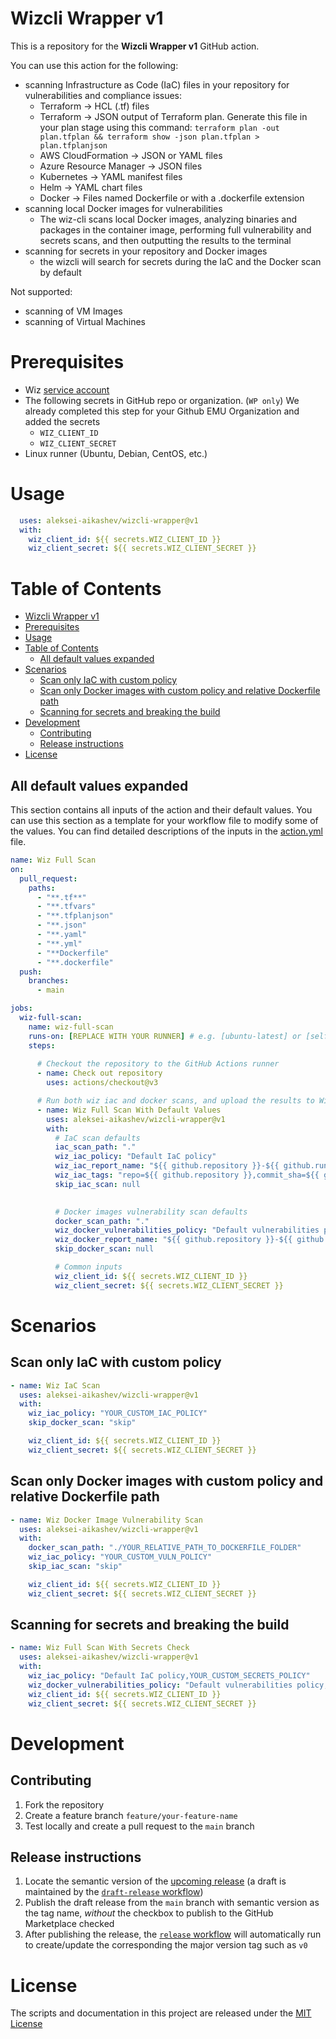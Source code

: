 # Wizcli Wrapper v1

This is a repository for the **Wizcli Wrapper v1** GitHub action. 

You can use this action for the following:
- scanning Infrastructure as Code (IaC) files in your repository for vulnerabilities and compliance issues:
  - Terraform	-> HCL (.tf) files
  - Terraform	-> JSON output of Terraform plan. Generate this file in your plan stage using this command: `terraform plan -out plan.tfplan && terraform show -json plan.tfplan > plan.tfplanjson`
  - AWS CloudFormation	-> JSON or YAML files
  - Azure Resource Manager	-> JSON files
  - Kubernetes	-> YAML manifest files
  - Helm -> YAML chart files
  - Docker -> Files named Dockerfile or with a .dockerfile extension
- scanning local Docker images for vulnerabilities
  - The wiz-cli scans local Docker images, analyzing binaries and packages in the container image, performing full vulnerability and secrets scans, and then outputting the results to the terminal
- scanning for secrets in your repository and Docker images
  - the wizcli will search for secrets during the IaC and the Docker scan by default

Not supported:

- scanning of VM Images
- scanning of Virtual Machines

# Prerequisites

- Wiz [service account](https://docs.wiz.io/wiz-docs/docs/set-up-wiz-cli#generate-a-wiz-service-account-key)
- The following secrets in GitHub repo or organization. (`WP only`) We already completed this step for your Github EMU Organization and added the secrets
   - `WIZ_CLIENT_ID`
   - `WIZ_CLIENT_SECRET`
- Linux runner (Ubuntu, Debian, CentOS, etc.)

# Usage

```yaml
  uses: aleksei-aikashev/wizcli-wrapper@v1
  with: 
    wiz_client_id: ${{ secrets.WIZ_CLIENT_ID }}
    wiz_client_secret: ${{ secrets.WIZ_CLIENT_SECRET }}

```

# Table of Contents

- [Wizcli Wrapper v1](#wizcli-wrapper-v1)
- [Prerequisites](#prerequisites)
- [Usage](#usage)
- [Table of Contents](#table-of-contents)
  - [All default values expanded](#all-default-values-expanded)
- [Scenarios](#scenarios)
  - [Scan only IaC with custom policy](#scan-only-iac-with-custom-policy)
  - [Scan only Docker images with custom policy and relative Dockerfile path](#scan-only-docker-images-with-custom-policy-and-relative-dockerfile-path)
  - [Scanning for secrets and breaking the build](#scanning-for-secrets-and-breaking-the-build)
- [Development](#development)
  - [Contributing](#contributing)
  - [Release instructions](#release-instructions)
- [License](#license)

## All default values expanded

This section contains all inputs of the action and their default values. You can use this section as a template for your workflow file to modify some of the values. You can find detailed descriptions of the inputs in the [action.yml](./action.yml) file.

```yaml
name: Wiz Full Scan
on:
  pull_request:
    paths:
      - "**.tf**"
      - "**.tfvars"
      - "**.tfplanjson"
      - "**.json"
      - "**.yaml"
      - "**.yml"
      - "**Dockerfile"
      - "**.dockerfile"
  push:
    branches:
      - main

jobs:
  wiz-full-scan:
    name: wiz-full-scan
    runs-on: [REPLACE WITH YOUR RUNNER] # e.g. [ubuntu-latest] or [self-hosted,sg-kubernetes,ap-northeast-1]
    steps:
      
      # Checkout the repository to the GitHub Actions runner
      - name: Check out repository
        uses: actions/checkout@v3

      # Run both wiz iac and docker scans, and upload the results to Wiz
      - name: Wiz Full Scan With Default Values
        uses: aleksei-aikashev/wizcli-wrapper@v1
        with: 
          # IaC scan defaults
          iac_scan_path: "."
          wiz_iac_policy: "Default IaC policy"
          wiz_iac_report_name: "${{ github.repository }}-${{ github.run_number }}"
          wiz_iac_tags: "repo=${{ github.repository }},commit_sha=${{ github.sha }},pr_title=${{ github.event.pull_request.title }},pr_number=${{ github.event.number}},event_name=${{ github.event_name }},github_workflow=${{ github.workflow }}"
          skip_iac_scan: null
          

          # Docker images vulnerability scan defaults
          docker_scan_path: "."
          wiz_docker_vulnerabilities_policy: "Default vulnerabilities policy"
          wiz_docker_report_name: "${{ github.repository }}-${{ github.run_number }}"
          skip_docker_scan: null

          # Common inputs
          wiz_client_id: ${{ secrets.WIZ_CLIENT_ID }}
          wiz_client_secret: ${{ secrets.WIZ_CLIENT_SECRET }}
```

# Scenarios
## Scan only IaC with custom policy

```yaml
- name: Wiz IaC Scan
  uses: aleksei-aikashev/wizcli-wrapper@v1
  with: 
    wiz_iac_policy: "YOUR_CUSTOM_IAC_POLICY"
    skip_docker_scan: "skip"

    wiz_client_id: ${{ secrets.WIZ_CLIENT_ID }}
    wiz_client_secret: ${{ secrets.WIZ_CLIENT_SECRET }}
```

## Scan only Docker images with custom policy and relative Dockerfile path

```yaml
- name: Wiz Docker Image Vulnerability Scan
  uses: aleksei-aikashev/wizcli-wrapper@v1
  with: 
    docker_scan_path: "./YOUR_RELATIVE_PATH_TO_DOCKERFILE_FOLDER"
    wiz_iac_policy: "YOUR_CUSTOM_VULN_POLICY"
    skip_iac_scan: "skip"

    wiz_client_id: ${{ secrets.WIZ_CLIENT_ID }}
    wiz_client_secret: ${{ secrets.WIZ_CLIENT_SECRET }}
```

## Scanning for secrets and breaking the build

```yaml
- name: Wiz Full Scan With Secrets Check
  uses: aleksei-aikashev/wizcli-wrapper@v1
  with: 
    wiz_iac_policy: "Default IaC policy,YOUR_CUSTOM_SECRETS_POLICY"
    wiz_docker_vulnerabilities_policy: "Default vulnerabilities policy,YOUR_CUSTOM_SECRETS_POLICY"
    wiz_client_id: ${{ secrets.WIZ_CLIENT_ID }}
    wiz_client_secret: ${{ secrets.WIZ_CLIENT_SECRET }}
```

# Development
## Contributing

1. Fork the repository 
2. Create a feature branch `feature/your-feature-name`
3. Test locally and create a pull request to the `main` branch
## Release instructions

1. Locate the semantic version of the [upcoming release][release-list] (a draft is maintained by the [`draft-release` workflow][draft-release])
2. Publish the draft release from the `main` branch with semantic version as the tag name, _without_ the checkbox to publish to the GitHub Marketplace checked
3. After publishing the release, the [`release` workflow][release] will automatically run to create/update the corresponding the major version tag such as `v0`


# License

The scripts and documentation in this project are released under the [MIT License](./LICENSE)


<!-- references -->
[release-list]: /releases
[draft-release]: .github/workflows/draft-release.yml
[release]: .github/workflows/release.yml
